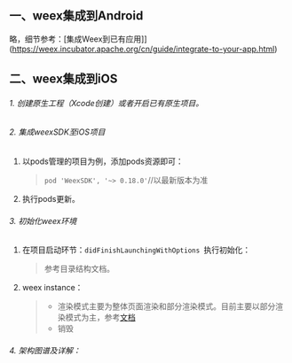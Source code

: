 ## 一、weex集成到Android

略，细节参考：[集成Weex到已有应用]](https://weex.incubator.apache.org/cn/guide/integrate-to-your-app.html)

## 二、weex集成到iOS


###### 1. 创建原生工程（Xcode创建）或者开启已有原生项目。
###### 2. 集成weexSDK至iOS项目

1. 以pods管理的项目为例，添加pods资源即可：

	> ``pod 'WeexSDK', '~> 0.18.0'``//以最新版本为准
	
2. 执行pods更新。

###### 3. 初始化weex环境

1. 在项目启动环节：`didFinishLaunchingWithOptions `执行初始化：
	
	> 参考目录结构文档。
	
2. weex instance：

	> * 渲染模式主要为整体页面渲染和部分渲染模式。目前主要以部分渲染模式为主，参考[文档]()
	> * 销毁
	
	
###### 4. 架构图谱及详解：


	

	

	
	